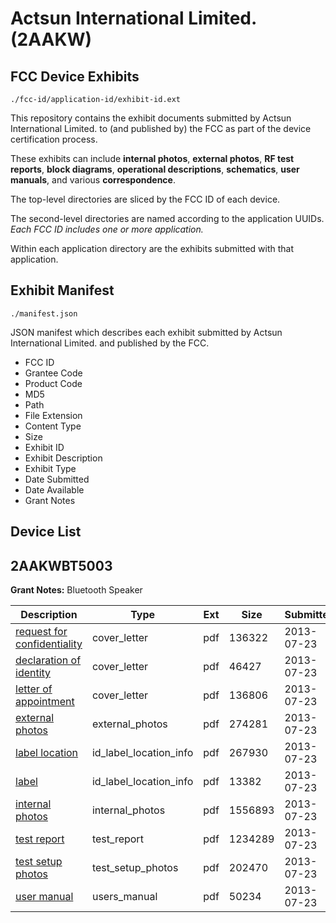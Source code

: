 # Actsun International Limited. (2AAKW)
## FCC Device Exhibits

```
./fcc-id/application-id/exhibit-id.ext
```

This repository contains the exhibit documents submitted by Actsun International Limited. to (and published by) the FCC as part of the device certification process.

These exhibits can include **internal photos**, **external photos**, **RF test reports**, **block diagrams**, **operational descriptions**, **schematics**, **user manuals**, and various **correspondence**.

The top-level directories are sliced by the FCC ID of each device.

The second-level directories are named according to the application UUIDs. *Each FCC ID includes one or more application.*

Within each application directory are the exhibits submitted with that application. 

## Exhibit Manifest

```
./manifest.json
```

JSON manifest which describes each exhibit submitted by Actsun International Limited. and published by the FCC.

- FCC ID
- Grantee Code
- Product Code
- MD5
- Path
- File Extension
- Content Type
- Size
- Exhibit ID
- Exhibit Description
- Exhibit Type
- Date Submitted
- Date Available
- Grant Notes

## Device List
## 2AAKWBT5003
**Grant Notes:** Bluetooth Speaker

| Description | Type | Ext | Size | Submitted | Available |
| ----------- | ---- | --- | ---- | --------- | --------- |
| [request for confidentiality](2AAKWBT5003/2bddfa9f9f3a2acc4c2cb9decac545f0/2022382.pdf) | cover_letter | pdf | 136322 | 2013-07-23 | 2013-07-23 |
| [declaration of identity](2AAKWBT5003/2bddfa9f9f3a2acc4c2cb9decac545f0/2022383.pdf) | cover_letter | pdf | 46427 | 2013-07-23 | 2013-07-23 |
| [letter of appointment](2AAKWBT5003/2bddfa9f9f3a2acc4c2cb9decac545f0/2022387.pdf) | cover_letter | pdf | 136806 | 2013-07-23 | 2013-07-23 |
| [external photos](2AAKWBT5003/2bddfa9f9f3a2acc4c2cb9decac545f0/2022381.pdf) | external_photos | pdf | 274281 | 2013-07-23 | 2013-07-23 |
| [label location](2AAKWBT5003/2bddfa9f9f3a2acc4c2cb9decac545f0/2022385.pdf) | id_label_location_info | pdf | 267930 | 2013-07-23 | 2013-07-23 |
| [label](2AAKWBT5003/2bddfa9f9f3a2acc4c2cb9decac545f0/2022386.pdf) | id_label_location_info | pdf | 13382 | 2013-07-23 | 2013-07-23 |
| [internal photos](2AAKWBT5003/2bddfa9f9f3a2acc4c2cb9decac545f0/2022384.pdf) | internal_photos | pdf | 1556893 | 2013-07-23 | 2013-07-23 |
| [test report](2AAKWBT5003/2bddfa9f9f3a2acc4c2cb9decac545f0/2022380.pdf) | test_report | pdf | 1234289 | 2013-07-23 | 2013-07-23 |
| [test setup photos](2AAKWBT5003/2bddfa9f9f3a2acc4c2cb9decac545f0/2022388.pdf) | test_setup_photos | pdf | 202470 | 2013-07-23 | 2013-07-23 |
| [user manual](2AAKWBT5003/2bddfa9f9f3a2acc4c2cb9decac545f0/2022389.pdf) | users_manual | pdf | 50234 | 2013-07-23 | 2013-07-23 |
